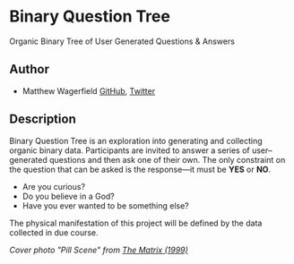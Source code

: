 # Binary Question Tree

Organic Binary Tree of User Generated Questions & Answers

## Author

- Matthew Wagerfield [GitHub](https://github.com/wagerfield), [Twitter](https://twitter.com/mwagerfield)

## Description

Binary Question Tree is an exploration into generating and collecting organic binary data.
Participants are invited to answer a series of user–generated questions and then ask one of their own.
The only constraint on the question that can be asked is the response—it must be **YES** or **NO**.

* Are you curious?
* Do you believe in a God?
* Have you ever wanted to be something else?

The physical manifestation of this project will be defined by the data collected in due course.

*Cover photo "Pill Scene" from [The Matrix (1999)](http://www.imdb.com/title/tt0133093/)*

